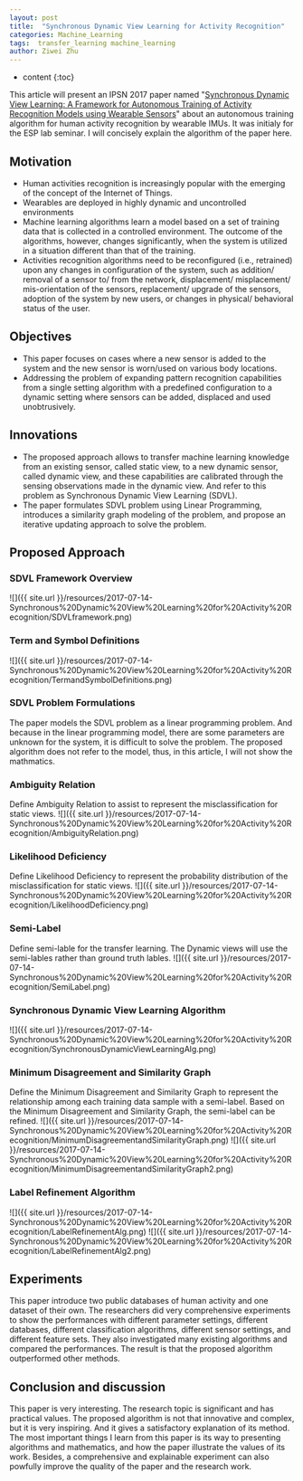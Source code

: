```yaml
---
layout: post
title:  "Synchronous Dynamic View Learning for Activity Recognition"
categories: Machine_Learning
tags:  transfer_learning machine_learning
author: Ziwei Zhu
---
```


* content
{:toc}


This article will present an IPSN 2017 paper named "[Synchronous Dynamic View Learning: A Framework for Autonomous Training of Activity Recognition Models using Wearable Sensors](http://epsl.eecs.wsu.edu/wp-content/uploads/2017/03/IPSN-Rokni.pdf)" about an autonomous training algorithm for human activity recognition by wearable IMUs. It was initialy for the ESP lab seminar. I will concisely explain the algorithm of the paper here.


## Motivation
* Human activities recognition is increasingly popular with the emerging of the concept of the Internet of Things.
* Wearables are deployed in highly dynamic and uncontrolled environments
* Machine learning algorithms learn a model based on a set of training data that is collected in a controlled environment. The outcome of the algorithms, however, changes significantly, when the system is utilized in a situation different than that of the training.
* Activities recognition algorithms need to be reconfigured (i.e., retrained) upon any changes in configuration of the system, such as addition/ removal of a sensor to/ from the network, displacement/ misplacement/ mis-orientation of the sensors, replacement/ upgrade of the sensors, adoption of the system by new users, or changes in physical/ behavioral status of the user.


## Objectives
* This paper focuses on cases where a new sensor is added to the system and the new sensor is worn/used on various body locations.
* Addressing the problem of expanding pattern recognition capabilities from a single setting algorithm with a predefined configuration to a dynamic setting where sensors can be added, displaced and used unobtrusively.


## Innovations
* The proposed approach allows to transfer machine learning knowledge from an existing sensor, called static view, to a new dynamic sensor, called dynamic view, and these capabilities are calibrated through the sensing observations made in the dynamic view. And refer to this problem as Synchronous Dynamic View Learning (SDVL).
* The paper formulates SDVL problem using Linear Programming, introduces a similarity graph modeling of the problem, and propose an iterative updating approach to solve the problem.


## Proposed Approach

### SDVL Framework Overview
![]({{ site.url }}/resources/2017-07-14-Synchronous%20Dynamic%20View%20Learning%20for%20Activity%20Recognition/SDVLframework.png)

### Term and Symbol Definitions
![]({{ site.url }}/resources/2017-07-14-Synchronous%20Dynamic%20View%20Learning%20for%20Activity%20Recognition/TermandSymbolDefinitions.png)

### SDVL Problem Formulations
The paper models the SDVL problem as a linear programming problem. And because in the linear programming model, there are some parameters are unknown for the system, it is difficult to solve the problem. The proposed algorithm does not refer to the model, thus, in this article, I will not show the mathmatics.


### Ambiguity Relation
Define Ambiguity Relation to assist to represent the misclassification for static views.
![]({{ site.url }}/resources/2017-07-14-Synchronous%20Dynamic%20View%20Learning%20for%20Activity%20Recognition/AmbiguityRelation.png)

### Likelihood Deficiency
Define Likelihood Deficiency to represent the probability distribution of the misclassification for static views.
![]({{ site.url }}/resources/2017-07-14-Synchronous%20Dynamic%20View%20Learning%20for%20Activity%20Recognition/LikelihoodDeficiency.png)

### Semi-Label
Define semi-lable for the transfer learning. The Dynamic views will use the semi-lables rather than ground truth lables.
![]({{ site.url }}/resources/2017-07-14-Synchronous%20Dynamic%20View%20Learning%20for%20Activity%20Recognition/SemiLabel.png)

### Synchronous Dynamic View Learning Algorithm
![]({{ site.url }}/resources/2017-07-14-Synchronous%20Dynamic%20View%20Learning%20for%20Activity%20Recognition/SynchronousDynamicViewLearningAlg.png)

### Minimum Disagreement and Similarity Graph
Define the Minimum Disagreement and Similarity Graph to represent the relationship among each training data sample with a semi-label. Based on the Minimum Disagreement and Similarity Graph, the semi-label can be refined.
![]({{ site.url }}/resources/2017-07-14-Synchronous%20Dynamic%20View%20Learning%20for%20Activity%20Recognition/MinimumDisagreementandSimilarityGraph.png)
![]({{ site.url }}/resources/2017-07-14-Synchronous%20Dynamic%20View%20Learning%20for%20Activity%20Recognition/MinimumDisagreementandSimilarityGraph2.png)

### Label Refinement Algorithm
![]({{ site.url }}/resources/2017-07-14-Synchronous%20Dynamic%20View%20Learning%20for%20Activity%20Recognition/LabelRefinementAlg.png)
![]({{ site.url }}/resources/2017-07-14-Synchronous%20Dynamic%20View%20Learning%20for%20Activity%20Recognition/LabelRefinementAlg2.png)

## Experiments
This paper introduce two public databases of human activity and one dataset of their own. The researchers did very comprehensive experiments to show the performances with different parameter settings, different databases, different classification algorithms, different sensor settings, and different feature sets. They also investigated many existing algorithms and compared the performances. The result is that the proposed algorithm outperformed other methods. 


## Conclusion and discussion
This paper is very interesting. The research topic is significant and has practical values. The proposed algorithm is not that innovative and complex, but it is very inspiring. And it gives a satisfactory explanation of its method. The most important things I learn from this paper is its way to presenting algorithms and mathematics, and how the paper illustrate the values of its work. Besides, a comprehensive and explainable experiment can also powfully improve the quality of the paper and the research work.
